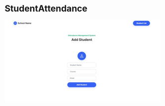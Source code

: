 # StudentAttendance
![alt text](https://github.com/HashJProgramming/StudentAttendance/blob/master/Screenshot%202022-09-17%20144616.jpg)
